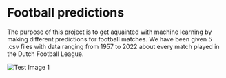 # Football predictions

The purpose of this project is to get aquainted with machine learning by making different predictions for football matches.
We have been given 5 .csv files with data ranging from 1957 to 2022 about every match played in the Dutch Football League.

![Test Image 1](https://i.pinimg.com/originals/e5/ac/e9/e5ace9d111b004b7cef61afe8d3f4c7a.jpg)
